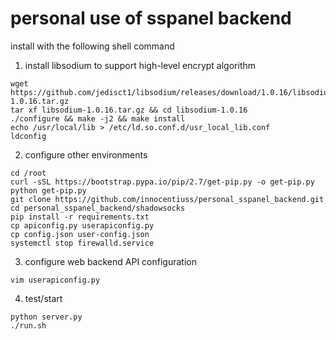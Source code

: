 # personal use of sspanel backend
install with the following shell command

1. install libsodium to support high-level encrypt algorithm

```shell
wget https://github.com/jedisct1/libsodium/releases/download/1.0.16/libsodium-1.0.16.tar.gz
tar xf libsodium-1.0.16.tar.gz && cd libsodium-1.0.16
./configure && make -j2 && make install
echo /usr/local/lib > /etc/ld.so.conf.d/usr_local_lib.conf
ldconfig
```
2. configure other environments

```shell
cd /root
curl -sSL https://bootstrap.pypa.io/pip/2.7/get-pip.py -o get-pip.py
python get-pip.py
git clone https://github.com/innocentiuss/personal_sspanel_backend.git
cd personal_sspanel_backend/shadowsocks
pip install -r requirements.txt
cp apiconfig.py userapiconfig.py
cp config.json user-config.json
systemctl stop firewalld.service
```
3. configure web backend API configuration

```shell
vim userapiconfig.py
```

4. test/start

```shell
python server.py
./run.sh
```



